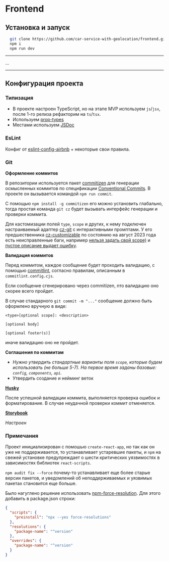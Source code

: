 # Frontend

## Установка и запуск

```bash
  git clone https://github.com/car-service-with-geolocation/frontend.git
  npm i
  npm run dev
```

---

...

---

## Конфигурация проекта

### Типизация

- В проекте настроен TypeScript, но на этапе MVP используем `js`/`jsx`, после 1-го релиза рефакторим на `ts`/`tsx`.
- Используем [prop-types](https://www.npmjs.com/package/prop-types)
- Местами используем [JSDoc](https://www.typescriptlang.org/docs/handbook/jsdoc-supported-types.html)

### EsLint

Конфиг от [eslint-config-airbnb](https://www.npmjs.com/package/eslint-config-airbnb) + некоторые свои правила.

### Git

**Оформление коммитов**

В репозитории используется пакет [commitizen](https://github.com/commitizen) для генерации осмысленных коммитов по спецификации [Conventional Commits](https://www.conventionalcommits.org/en/v1.0.0). В проекте он вызывается командой `npm run commit`.

С помощью `npm install -g commitizen` его можно установить глабально, тогда простая команда `git cz` будет вызывать интерфейс генерации и проверки коммита.

Для кастомизации полей `type`, `scope` и других, к нему подключен настраиваемый адаптер [cz-git](https://github.com/Zhengqbbb/cz-git) c интерактивными промптами. У его предшественника [cz-customizable](https://github.com/leoforfree/cz-customizable) по состоянию на август 2023 года есть неисправленные баги, например [нельзя задать свой scope)](https://github.com/leoforfree/cz-customizable/issues/210) и [пустое описание выдает ошибку](https://github.com/leoforfree/cz-customizable/issues/208).

**Валидация коммитов**

Перед коммитом, каждое сообщение будет проходить валидацию, с помощью [commitlint](https://commitlint.js.org/#/), согласно правилам, описанным в `commitlint.config.cjs`.

Если сообщение сгенерировано через commitizen, nто валидацию оно скорее всего пройдет.

В случае стандарного `git commit -m "..."` сообщение должно быть оформлено вручную в виде:

```plaintext
<type>[optional scope]: <description>

[optional body]

[optional footer(s)]
```

иначе валидацию оно не пройдет.

**Соглашения по коммитам**

- _Нужно утвердить стандартные варианты поля `scope`, которые будем использовать (не больше 5-7). На первое время заданы базовые: `config`, `components`, `api`._
- Утвердить создание и нейминг веток

**[Husky](https://typicode.github.io/husky/)**

После успешной валидации коммита, выполняется проверка ошибок и форматирование. В случае неудачной проверки коммит отменяется.

**[Storybook](https://storybook.js.org/docs/react/get-started/install/)**

_Настроен_

### Примечания

Проект инициализирован c помошью `create-react-app`, но так как он уже не поддерживается, то устанавливает устаревшие пакеты, и `npm` на свежей установке предупреждает о шести критических уязвимостях в зависимостях библиотек `react-scripts`.

`npm audit fix --force` почему-то устанавливает еще более старые версии пакетов, и уведомлений об неподдерживаемых и уязвимых пакетах становится еще больше.

Было нагуглено решение использовать [npm-force-resolution](https://www.npmjs.com/package/npm-force-resolutions). Для этого добавить в package.json строки:

```json
{
  "scripts": {
    "preinstall": "npx --yes force-resolutions"
  },
  "resolutions": {
    "package-name": "^version"
  },
  "overrides": {
    "package-name": "^version"
  }
}
```
